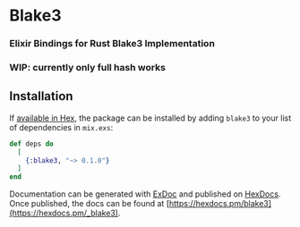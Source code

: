 # Blake3
### Elixir Bindings for Rust Blake3 Implementation
### WIP: currently only full hash works
## Installation

If [available in Hex](https://hex.pm/docs/publish), the package can be installed
by adding `blake3` to your list of dependencies in `mix.exs`:

```elixir
def deps do
  [
    {:blake3, "~> 0.1.0"}
  ]
end
```

Documentation can be generated with [ExDoc](https://github.com/elixir-lang/ex_doc)
and published on [HexDocs](https://hexdocs.pm). Once published, the docs can
be found at [https://hexdocs.pm/blake3](https://hexdocs.pm/_blake3).

